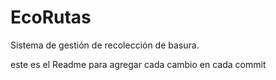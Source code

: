 # EcoRutas
Sistema de gestión de recolección de basura. 

este es el Readme para agregar cada cambio en cada commit
